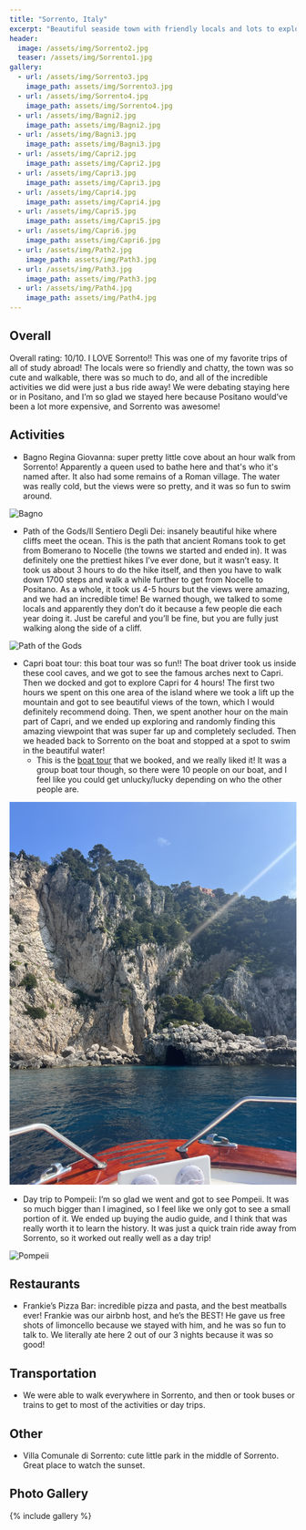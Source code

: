 ```yaml
---
title: "Sorrento, Italy"
excerpt: "Beautiful seaside town with friendly locals and lots to explore."
header:
  image: /assets/img/Sorrento2.jpg
  teaser: /assets/img/Sorrento1.jpg
gallery:
  - url: /assets/img/Sorrento3.jpg
    image_path: assets/img/Sorrento3.jpg
  - url: /assets/img/Sorrento4.jpg
    image_path: assets/img/Sorrento4.jpg
  - url: /assets/img/Bagni2.jpg
    image_path: assets/img/Bagni2.jpg
  - url: /assets/img/Bagni3.jpg
    image_path: assets/img/Bagni3.jpg
  - url: /assets/img/Capri2.jpg
    image_path: assets/img/Capri2.jpg
  - url: /assets/img/Capri3.jpg
    image_path: assets/img/Capri3.jpg
  - url: /assets/img/Capri4.jpg
    image_path: assets/img/Capri4.jpg
  - url: /assets/img/Capri5.jpg
    image_path: assets/img/Capri5.jpg
  - url: /assets/img/Capri6.jpg
    image_path: assets/img/Capri6.jpg
  - url: /assets/img/Path2.jpg
    image_path: assets/img/Path3.jpg
  - url: /assets/img/Path3.jpg
    image_path: assets/img/Path3.jpg
  - url: /assets/img/Path4.jpg
    image_path: assets/img/Path4.jpg
---
```


## Overall
Overall rating: 10/10. I LOVE Sorrento!! This was one of my favorite trips of all of study abroad! The locals were so friendly and chatty, the town was so cute and walkable, there was so much to do, and all of the incredible activities we did were just a bus ride away! We were debating staying here or in Positano, and I’m so glad we stayed here because Positano would’ve been a lot more expensive, and Sorrento was awesome! 

## Activities
* Bagno Regina Giovanna: super pretty little cove about an hour walk from Sorrento! Apparently a queen used to bathe here and that's who it's named after. It also had some remains of a Roman village. The water was really cold, but the views were so pretty, and it was so fun to swim around.

![Bagno](/assets/img/Bagni1.jpg)

* Path of the Gods/Il Sentiero Degli Dei: insanely beautiful hike where cliffs meet the ocean. This is the path that ancient Romans took to get from Bomerano to Nocelle (the towns we started and ended in). It was definitely one the prettiest hikes I’ve ever done, but it wasn’t easy. It took us about 3 hours to do the hike itself, and then you have to walk down 1700 steps and walk a while further to get from Nocelle to Positano. As a whole, it took us 4-5 hours but the views were amazing, and we had an incredible time! Be warned though, we talked to some locals and apparently they don’t do it because a few people die each year doing it. Just be careful and you’ll be fine, but you are fully just walking along the side of a cliff.

![Path of the Gods](/assets/img/pathgods1.jpg)

* Capri boat tour: this boat tour was so fun!! The boat driver took us inside these cool caves, and we got to see the famous arches next to Capri. Then we docked and got to explore Capri for 4 hours! The first two hours we spent on this one area of the island where we took a lift up the mountain and got to see beautiful views of the town, which I would definitely recommend doing. Then, we spent another hour on the main part of Capri, and we ended up exploring and randomly finding this amazing viewpoint that was super far up and completely secluded. Then we headed back to Sorrento on the boat and stopped at a spot to swim in the beautiful water!
  * This is the [boat tour](https://www.viator.com/tours/Sorrento/Capri-Boat-Tour-for-Small-Groups-from-Sorrento/d947-136733P1) that we booked, and we really liked it! It was a group boat tour though, so there were 10 people on our boat, and I feel like you could get unlucky/lucky depending on who the other people are. 

![Capri](/assets/img/Capri1.jpg)

* Day trip to Pompeii: I’m so glad we went and got to see Pompeii. It was so much bigger than I imagined, so I feel like we only got to see a small portion of it. We ended up buying the audio guide, and I think that was really worth it to learn the history. It was just a quick train ride away from Sorrento, so it worked out really well as a day trip!

![Pompeii](/assets/img/Pompeii1.jpg)

## Restaurants
* Frankie’s Pizza Bar: incredible pizza and pasta, and the best meatballs ever! Frankie was our airbnb host, and he’s the BEST! He gave us free shots of limoncello because we stayed with him, and he was so fun to talk to. We literally ate here 2 out of our 3 nights because it was so good!

## Transportation
* We were able to walk everywhere in Sorrento, and then or took buses or trains to get to most of the activities or day trips.

## Other
* Villa Comunale di Sorrento: cute little park in the middle of Sorrento. Great place to watch the sunset. 

## Photo Gallery
{% include gallery %}

